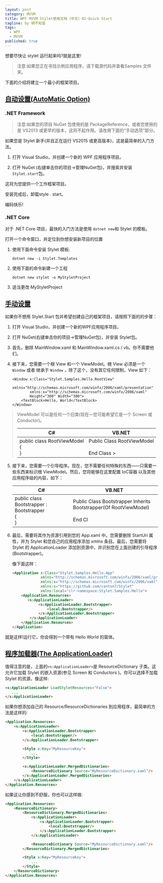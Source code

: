 ```yaml
---
layout: post
category: MVVM
title: WPF MVVM Stylet使用文档（中文）02-Quick Start
tagline: by 明不知昔
tags: 
  - WPF
  - MVVM
published: true
---
```




想要尽快让 stylet 运行起来吗?就是这里!

<!--more-->

> 注意:如果您正在寻找示例应用程序，请下载源代码并查看Samples 文件夹。

下面的介绍将建立一个最小的框架项目。



## [自动设置(AutoMatic Option)]()

### .NET Framework

> 注意:如果您的项目 NuGet 包使用的是 PackageReference，或者您使用的是 VS2013 或更早的版本，这将不起作用。请改用下面的“手动选项”部分。

如果您是 Stylet 新手(并且正在运行 VS2015 或更高版本)，这是最简单的入门方法。

1. 打开 Visual Studio，并创建一个新的 WPF 应用程序项目。

2. 打开 NuGet (右键单击你的项目->管理NuGet包)，并搜索并安装`Stylet.start`包。

这将为您提供一个工作框架项目。

安装完成后，卸载style . start。

编码快乐!

### .NET Core

对于 .NET Core 项目，最快的入门方法是使用 `dotnet new`和 Stylet 的模板。

打开一个命令窗口，并定位到你想安装新项目的位置

1. 使用下面命令安装 Stylet 模板:

    ```
    dotnet new -i Stylet.Templates
    ```

2. 使用下面的命令新建一个工程

    ```
    dotnet new stylet -o MyStyletProject
    ```

3. 适当更改 MyStyletProject



## [手动设置]()

如果你不想用 Stylet.Start 包并希望创建自己的框架项目，请按照下面的的步骤：

1. 打开 Visual Studio，并创建一个新的WPF应用程序项目。

2. 打开 NuGet(右键单击你的项目->管理NuGet包)，并安装 Stylet包。

3. 首先，删除 MainWindow.xaml 和 MainWindow.xaml.cs / vb。你不需要他们。

4. 接下来，您需要一个根 View 和一个 ViewModel。根 View 必须是一个 `Window` 或者 继承于 `Window` ，除了这个，没有其它任何限制，View 如下：

    ```
    <Window x:Class="Stylet.Samples.Hello.RootView"
            xmlns="http://schemas.microsoft.com/winfx/2006/xaml/presentation"
            xmlns:x="http://schemas.microsoft.com/winfx/2006/xaml"
            Height="300" Width="300">
        <TextBlock>Hello, World</TextBlock>
    </Window>
    ```

> ViewModel 可以是任何一个旧类(现在—您可能希望它是一个 Screen 或 Conductor)。
>
> | C#                               | VB.NET                                   |
> | -------------------------------- | ---------------------------------------- |
> | public class RootViewModel <br>{ <br>} | Public Class RootViewModel <br><br>End Class > |

5. 接下来，您需要一个引导程序。现在，您不需要任何特殊的东西——只需要一些东西来标识根 ViewModel。然后，您将能够在这里配置 IoC容器 以及其他应用程序级的内容，如下：

	| C# | VB.NET |
	| ----|----|
	| public class Bootstrapper : Bootstrapper<RootViewModel> <br>{<br> } | Public Class Bootstrapper     Inherits Bootstrapper(Of RootViewModel)   <br><br>End Cl |

6. 最后，需要将其作为资源引用到您的 App.xaml 中。您需要删除 StartUri 属性，并为 Stylet 和您自己的应用程序添加 xmlns 条目。最后，您需要将 Stylet 的 ApplicationLoader 添加到资源中，并识别您在上面创建的引导程序 (Bootstrapper)。

   像下面这样：

   ```html
   <Application x:Class="Stylet.Samples.Hello.App"
                xmlns="http://schemas.microsoft.com/winfx/2006/xaml/presentation"
                xmlns:x="http://schemas.microsoft.com/winfx/2006/xaml"
                xmlns:s="https://github.com/canton7/Stylet"
                xmlns:local="clr-namespace:Stylet.Samples.Hello">
       <Application.Resources>
          <s:ApplicationLoader>
               <s:ApplicationLoader.Bootstrapper>
                   <local:Bootstrapper/>
               </s:ApplicationLoader.Bootstrapper>
           </s:ApplicationLoader>
       </Application.Resources>
   </Application>
   ```

就是这样!运行它，你会得到一个带有 Hello World 的窗体。



## [程序加载器(The ApplicationLoader)]()

值得注意的是，上面的`<s:ApplicationLoader>`是 ResourceDictionary 子类。这允许它加载 Stylet 的嵌入资源(参见 Screen 和  Conductors )。你可以选择不加载 Stylet 的资源，像这样:

```html
<s:ApplicationLoader LoadStyletResources="False">
   ...
</s:ApplicationLoader>
```

如果你想添加自己的 Resource/ResourceDictionaries 到应用程序，最简单的方法是这样的:

```html
<Application.Resources>
    <s:ApplicationLoader>
        <s:ApplicationLoader.Bootstrapper>
            <local:Bootstrapper/>
        </s:ApplicationLoader.Bootstrapper>

        <Style x:Key="MyResourceKey">
            ...
        </Style>

        <s:ApplicationLoader.MergedDictionaries>
            <ResourceDictionary Source="MyResourceDictionary.xaml"/>
        </s:ApplicationLoader.MergedDictionaries>
    </s:ApplicationLoader>
</Application.Resources>
```

如果这让你感到不舒服，你也可以这样做:

```html
<Application.Resources>
    <ResourceDictionary>
        <ResourceDictionary.MergedDictionaries>
            <s:ApplicationLoader>
                <s:ApplicationLoader.Bootstrapper>
                    <local:Bootstrapper/>
                </s:ApplicationLoader.Bootstrapper>
            </s:ApplicationLoader>

            <ResourceDictionary Source="MyResourceDictionary.xaml"/>
        </ResourceDictionary.MergedDictionaries>

        <Style x:Key="MyResourceKey">
            ...
        </Style>
    </ResourceDictionary>
</Application.Resources>
```